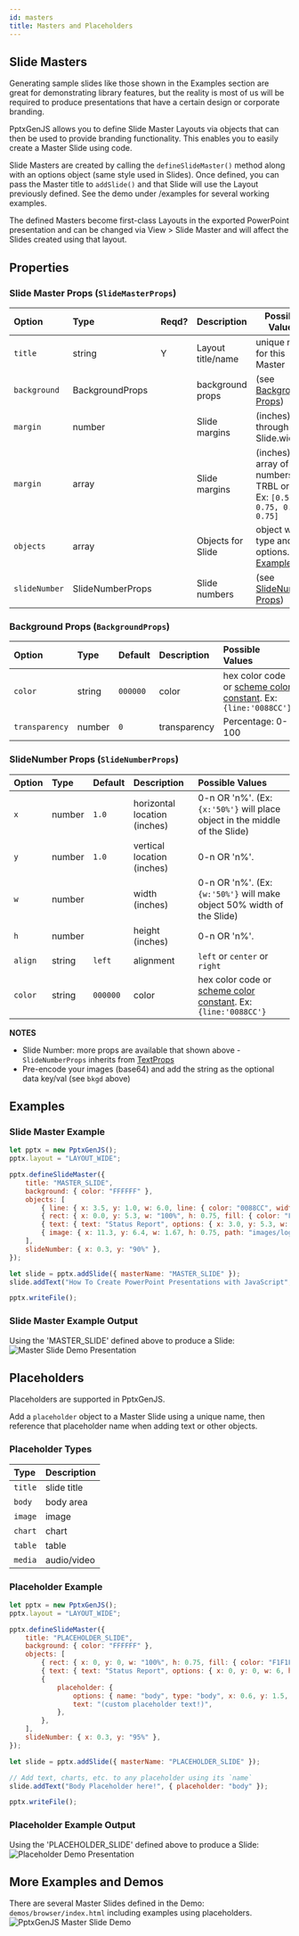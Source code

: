 ```yaml
---
id: masters
title: Masters and Placeholders
---
```


## Slide Masters

Generating sample slides like those shown in the Examples section are great for demonstrating library features,
but the reality is most of us will be required to produce presentations that have a certain design or
corporate branding.

PptxGenJS allows you to define Slide Master Layouts via objects that can then be used to provide branding
functionality. This enables you to easily create a Master Slide using code.

Slide Masters are created by calling the `defineSlideMaster()` method along with an options object
(same style used in Slides). Once defined, you can pass the Master title to `addSlide()` and that Slide will
use the Layout previously defined. See the demo under /examples for several working examples.

The defined Masters become first-class Layouts in the exported PowerPoint presentation and can be changed
via View > Slide Master and will affect the Slides created using that layout.

## Properties

### Slide Master Props (`SlideMasterProps`)

| Option        | Type             | Reqd? | Description       | Possible Values                                                       |
| :------------ | :--------------- | :---- | :---------------- | --------------------------------------------------------------------- |
| `title`       | string           | Y     | Layout title/name | unique name for this Master                                           |
| `background`  | BackgroundProps  |       | background props  | (see [Background Props](#background-props-backgroundprops))           |
| `margin`      | number           |       | Slide margins     | (inches) 0.0 through Slide.width                                      |
| `margin`      | array            |       | Slide margins     | (inches) array of numbers in TRBL order. Ex: `[0.5, 0.75, 0.5, 0.75]` |
| `objects`     | array            |       | Objects for Slide | object with type and options. [Example](/PptxGenJS/demo/#templates)   |
| `slideNumber` | SlideNumberProps |       | Slide numbers     | (see [SlideNumber Props](#slidenumber-props-slidenumberprops))        |

### Background Props (`BackgroundProps`)

| Option         | Type   | Default  | Description  | Possible Values                                                                                           |
| :------------- | :----- | :------- | :----------- | :-------------------------------------------------------------------------------------------------------- |
| `color`        | string | `000000` | color        | hex color code or [scheme color constant](/PptxGenJS/docs/shapes-and-schemes.html). Ex: `{line:'0088CC'}` |
| `transparency` | number | `0`      | transparency | Percentage: 0-100                                                                                         |

### SlideNumber Props (`SlideNumberProps`)

| Option  | Type   | Default  | Description                  | Possible Values                                                                                           |
| :------ | :----- | :------- | :--------------------------- | :-------------------------------------------------------------------------------------------------------- |
| `x`     | number | `1.0`    | horizontal location (inches) | 0-n OR 'n%'. (Ex: `{x:'50%'}` will place object in the middle of the Slide)                               |
| `y`     | number | `1.0`    | vertical location (inches)   | 0-n OR 'n%'.                                                                                              |
| `w`     | number |          | width (inches)               | 0-n OR 'n%'. (Ex: `{w:'50%'}` will make object 50% width of the Slide)                                    |
| `h`     | number |          | height (inches)              | 0-n OR 'n%'.                                                                                              |
| `align` | string | `left`   | alignment                    | `left` or `center` or `right`                                                                             |
| `color` | string | `000000` | color                        | hex color code or [scheme color constant](/PptxGenJS/docs/shapes-and-schemes.html). Ex: `{line:'0088CC'}` |

**NOTES**

-   Slide Number: more props are available that shown above - `SlideNumberProps` inherits from [TextProps](/PptxGenJS/docs/api-text.html)
-   Pre-encode your images (base64) and add the string as the optional data key/val (see `bkgd` above)

## Examples

### Slide Master Example

```javascript
let pptx = new PptxGenJS();
pptx.layout = "LAYOUT_WIDE";

pptx.defineSlideMaster({
    title: "MASTER_SLIDE",
    background: { color: "FFFFFF" },
    objects: [
        { line: { x: 3.5, y: 1.0, w: 6.0, line: { color: "0088CC", width: 5 } } },
        { rect: { x: 0.0, y: 5.3, w: "100%", h: 0.75, fill: { color: "F1F1F1" } } },
        { text: { text: "Status Report", options: { x: 3.0, y: 5.3, w: 5.5, h: 0.75 } } },
        { image: { x: 11.3, y: 6.4, w: 1.67, h: 0.75, path: "images/logo.png" } },
    ],
    slideNumber: { x: 0.3, y: "90%" },
});

let slide = pptx.addSlide({ masterName: "MASTER_SLIDE" });
slide.addText("How To Create PowerPoint Presentations with JavaScript", { x: 0.5, y: 0.7, fontSize: 18 });

pptx.writeFile();
```

### Slide Master Example Output

Using the 'MASTER_SLIDE' defined above to produce a Slide:
![Master Slide Demo Presentation](./assets/ex-master-slide-output.png)

## Placeholders

Placeholders are supported in PptxGenJS.

Add a `placeholder` object to a Master Slide using a unique name, then reference that placeholder
name when adding text or other objects.

### Placeholder Types

| Type    | Description |
| :------ | :---------- |
| `title` | slide title |
| `body`  | body area   |
| `image` | image       |
| `chart` | chart       |
| `table` | table       |
| `media` | audio/video |

### Placeholder Example

```javascript
let pptx = new PptxGenJS();
pptx.layout = "LAYOUT_WIDE";

pptx.defineSlideMaster({
    title: "PLACEHOLDER_SLIDE",
    background: { color: "FFFFFF" },
    objects: [
        { rect: { x: 0, y: 0, w: "100%", h: 0.75, fill: { color: "F1F1F1" } } },
        { text: { text: "Status Report", options: { x: 0, y: 0, w: 6, h: 0.75 } } },
        {
            placeholder: {
                options: { name: "body", type: "body", x: 0.6, y: 1.5, w: 12, h: 5.25 },
                text: "(custom placeholder text!)",
            },
        },
    ],
    slideNumber: { x: 0.3, y: "95%" },
});

let slide = pptx.addSlide({ masterName: "PLACEHOLDER_SLIDE" });

// Add text, charts, etc. to any placeholder using its `name`
slide.addText("Body Placeholder here!", { placeholder: "body" });

pptx.writeFile();
```

### Placeholder Example Output

Using the 'PLACEHOLDER_SLIDE' defined above to produce a Slide:
![Placeholder Demo Presentation](./assets/ex-master-slide-placeholder-output.png)

## More Examples and Demos

There are several Master Slides defined in the Demo: `demos/browser/index.html` including examples using placeholders.
![PptxGenJS Master Slide Demo](./assets/ex-master-slide-demo.png)
